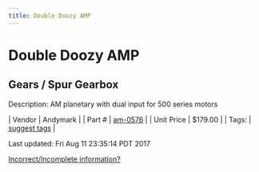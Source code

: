 ```yaml
---
title: Double Doozy AMP
---
```


# Double Doozy AMP
## Gears / Spur Gearbox
Description: 	AM planetary with dual input for 500 series motors 

| Vendor | Andymark | 
| Part # | [am-0576](http://www.andymark.com/product-p/am-0576.htm) | 
| Unit Price | $179.00 | 
| Tags: | [suggest tags](https://docs.google.com/forms/d/e/1FAIpQLSeWyY8v3RgOty-MyWmh9U0iivNYN_molChYyS-0U-o-kOAv_g/viewform) | 

Last updated: Fri Aug 11 23:35:14 PDT 2017

 [Incorrect/Incomplete information?](https://docs.google.com/forms/d/e/1FAIpQLSeWyY8v3RgOty-MyWmh9U0iivNYN_molChYyS-0U-o-kOAv_g/viewform)